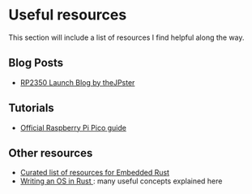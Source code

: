 # Useful resources

This section will include a list of resources I find helpful along the way.

## Blog Posts
- [RP2350 Launch Blog by theJPster](https://thejpster.org.uk/blog/blog-2024-08-08/)

## Tutorials

- [Official Raspberry Pi Pico guide](https://projects.raspberrypi.org/en/projects/introduction-to-the-pico/0)

## Other resources
- [Curated list of resources for Embedded Rust](https://github.com/rust-embedded/awesome-embedded-rust)
- [Writing an OS in Rust ](https://os.phil-opp.com/): many useful concepts explained here
